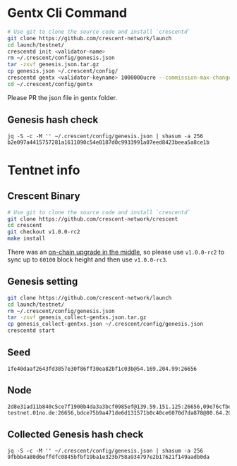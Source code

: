 # Gentx Cli Command
```bash
# Use git to clone the source code and install `crescentd`
git clone https://github.com/crescent-network/launch
cd launch/testnet/
crescentd init <validator-name>
rm ~/.crescent/config/genesis.json
tar -zxvf genesis.json.tar.gz
cp genesis.json ~/.crescent/config/
crescentd gentx <validator-keyname> 1000000ucre --commission-max-change-rate 1 --commission-max-rate 1  --commission-rate 0.2 --min-self-delegation 1 --pubkey=$(crescentd tendermint show-validator) --chain-id mooncat-1-1
cd ~/.crescent/config/gentx
```
Please PR the json file in gentx folder.

## Genesis hash check
```
jq -S -c -M '' ~/.crescent/config/genesis.json | shasum -a 256
b2e097a4415757281a1611090c54e0187d0c9933991a07eed8423beea5a8ce1b
```


# Tentnet info

## Crescent Binary

```bash
# Use git to clone the source code and install `crescentd`
git clone https://github.com/crescent-network/crescent
cd crescent
git checkout v1.0.0-rc2
make install
```

There was an [on-chain upgrade in the middle](https://github.com/crescent-network/launch/blob/main/testnet/upgrades/testnet-rc3-upgrade.md), so please use `v1.0.0-rc2` to sync up to `60100` block height and then use `v1.0.0-rc3`.

## Genesis setting
```bash
git clone https://github.com/crescent-network/launch
cd launch/testnet/
rm ~/.crescent/config/genesis.json
tar -zxvf genesis_collect-gentxs.json.tar.gz
cp genesis_collect-gentxs.json ~/.crescent/config/genesis.json
crescentd start
```
## Seed
```
1fe40daaf2643fd3857e30f86ff30ea82bf1c03b@54.169.204.99:26656
```

## Node
```
2d8e31ad11b840c5ce7f1900b4da3a3bcf0985ef@139.59.151.125:26656,09e76cfbe89357d6bb3b16c4d013f420721b6664@50.18.111.23:26656,3802abfdf8a1c0a60041e684b08b6bec92d0a325@178.62.19.161:26656,2821cee54928a0fe1db97376ae7c48c4f0a9528a@137.184.127.205:26656,b2d2685e01641264fff25f5b3be23eacbdf9b08d@3.35.211.36:26656,29b006edeb2e0ee9bbe05060ebc6550549dc656e@218.53.140.56:20406,e2f735b5ecb6f909d09f4e3ebce6a90c63d18fbe@59.13.223.197:30535,b91b8ab43d8fc161587f09a09ccbb7fda7c41beb@37.120.245.39:26656,841f1cfa0174017813e2291cfa845001391a2cee@crescent-testnet.01no.de:26656,bdce75b9a471de6d131571b0c40ce6070d7da878@80.64.208.109:26656
```
## Collected Genesis hash check
```
jq -S -c -M '' ~/.crescent/config/genesis.json | shasum -a 256
9fbbb4a80d6effdfc0845bfbf19ba1e323b758a934797e2b17621f149aadb0da
```
